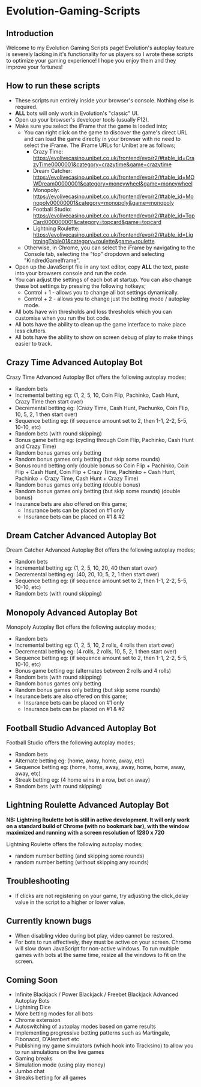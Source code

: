 # Evolution-Gaming-Scripts

## Introduction
Welcome to my Evolution Gaming Scripts page! Evolution's autoplay feature is severely lacking in it's functionality for us players so I wrote these scripts to optimize your gaming experience! I hope you enjoy them and they improve your fortunes!

## How to run these scripts
- These scripts run entirely inside your browser's console. Nothing else is required.
- **ALL** bots will only work in Evolution's "classic" UI.
- Open up your browser's developer tools (usually F12).
- Make sure you select the iFrame that the game is loaded into;
    - You can right click on the game to discover the game's direct URL and can load the game directly in your browser with no need to select the iFrame. The iFrame URLs for Unibet are as follows;
        - Crazy Time: https://evolivecasino.unibet.co.uk/frontend/evo/r2/#table_id=CrazyTime0000001&category=crazytime&game=crazytime
        - Dream Catcher: https://evolivecasino.unibet.co.uk/frontend/evo/r2/#table_id=MOWDream00000001&category=moneywheel&game=moneywheel
        - Monopoly: https://evolivecasino.unibet.co.uk/frontend/evo/r2/#table_id=Monopoly00000001&category=monopoly&game=monopoly
        - Football Studio: https://evolivecasino.unibet.co.uk/frontend/evo/r2/#table_id=TopCard000000001&category=topcard&game=topcard
        - Lightning Roulette: https://evolivecasino.unibet.co.uk/frontend/evo/r2/#table_id=LightningTable01&category=roulette&game=roulette
    - Otherwise, in Chrome, you can select the iFrame by navigating to the Console tab, selecting the "top" dropdown and selecting "KindredGameIframe". 
- Open up the JavaScript file in any text editor, copy **ALL** the text, paste into your browsers console and run the code.
- You can adjust the settings of each bot at startup. You can also change these bot settings by pressing the following hotkeys;
    - Control + 1 - allows you to change all bot settings dynamically.
    - Control + 2 - allows you to change just the betting mode / autoplay mode.
- All bots have win thresholds and loss thresholds which you can customise when you run the bot code.
- All bots have the ability to clean up the game interface to make place less clutters.
- All bots have the ability to show on screen debug of play to make things easier to track.

## Crazy Time Advanced Autoplay Bot
Crazy Time Advanced Autoplay Bot offers the following autoplay modes;
- Random bets
- Incremental betting eg: (1, 2, 5, 10, Coin Flip, Pachinko, Cash Hunt, Crazy Time then start over)
- Decremental betting eg: (Crazy Time, Cash Hunt, Pachunko, Coin Flip, 10, 5, 2, 1 then start over)
- Sequence betting eg: (if sequence amount set to 2, then 1-1, 2-2, 5-5, 10-10, etc)
- Random bets (with round skipping)
- Bonus game betting eg: (cycling through Coin Flip, Pachinko, Cash Hunt and Crazy Time)
- Random bonus games only betting
- Random bonus games only betting (but skip some rounds)
- Bonus round betting only (double bonus so Coin Flip + Pachinko, Coin Flip + Cash Hunt, Coin Flip + Crazy Time, Pachinko + Cash Hunt, Pachinko + Crazy Time, Cash Hunt + Crazy Time)
- Random bonus games only betting (double bonus)
- Random bonus games only betting (but skip some rounds) (double bonus)
- Insurance bets are also offered on this game;
    - Insurance bets can be placed on #1 only
    - Insurance bets can be placed on #1 & #2

## Dream Catcher Advanced Autoplay Bot
Dream Catcher Advanced Autoplay Bot offers the following autoplay modes;
- Random bets
- Incremental betting eg: (1, 2, 5, 10, 20, 40 then start over)
- Decremental betting eg: (40, 20, 10, 5, 2, 1 then start over)
- Sequence betting eg: (if sequence amount set to 2, then 1-1, 2-2, 5-5, 10-10, etc)
- Random bets (with round skipping)

## Monopoly Advanced Autoplay Bot
Monopoly Autoplay Bot offers the following autoplay modes;
- Random bets
- Incremental betting eg: (1, 2, 5, 10, 2 rolls, 4 rolls then start over)
- Decremental betting eg: (4 rolls, 2 rolls, 10, 5, 2, 1 then start over)
- Sequence betting eg: (if sequence amount set to 2, then 1-1, 2-2, 5-5, 10-10, etc)
- Bonus game betting eg: (alternates between 2 rolls and 4 rolls)
- Random bets (with round skipping)
- Random bonus games only betting
- Random bonus games only betting (but skip some rounds)
- Insurance bets are also offered on this game;
    - Insurance bets can be placed on #1 only
    - Insurance bets can be placed on #1 & #2

## Football Studio Advanced Autoplay Bot
Football Studio offers the following autoplay modes;
- Random bets
- Alternate betting eg: (home, away, home, away, etc)
- Sequence betting eg: (home, home, away, away, home, home, away, away, etc)
- Streak betting eg: (4 home wins in a row, bet on away)
- Random bets (with round skipping)

## Lightning Roulette Advanced Autoplay Bot
**NB: Lightning Roulette bot is still in active development. It will only work on a standard build of Chrome (with no bookmark bar), with the window maximized and running with a screen resolution of 1280 x 720**

Lightning Roulette offers the following autoplay modes;
- random number betting (and skipping some rounds)
- random number betting (without skipping any rounds)

## Troubleshooting
- If clicks are not registering on your game, try adjusting the click_delay value in the script to a higher or lower value.

## Currently known bugs
- When disabling video during bot play, video cannot be restored.
- For bots to run effectively, they must be active on your screen. Chrome will slow down JavaScript for non-active windows. To run multiple games with bots at the same time, resize all the windows to fit on the screen.

## Coming Soon
- Infinite Blackjack / Power Blackjack / Freebet Blackjack Advanced Autoplay Bots
- Lightning Dice
- More betting modes for all bots
- Chrome extension
- Autoswitching of autoplay modes based on game results
- Implementing progressive betting patterns such as Martingale, Fibonacci, D'Alembert etc
- Publishing my game simulators (which hook into Tracksino) to allow you to run simulations on the live games
- Gaming breaks
- Simulation mode (using play money)
- Jumbo chat
- Streaks betting for all games

